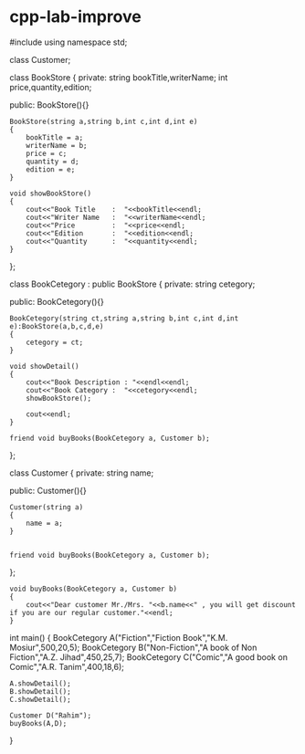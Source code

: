 # cpp-lab-improve
#include<iostream>
using namespace std;

class Customer;

class BookStore
{
private:
    string bookTitle,writerName;
    int price,quantity,edition;

public:
    BookStore(){}

    BookStore(string a,string b,int c,int d,int e)
    {
        bookTitle = a;
        writerName = b;
        price = c;
        quantity = d;
        edition = e;
    }

    void showBookStore()
    {
        cout<<"Book Title    :  "<<bookTitle<<endl;
        cout<<"Writer Name   :  "<<writerName<<endl;
        cout<<"Price         :  "<<price<<endl;
        cout<<"Edition       :  "<<edition<<endl;
        cout<<"Quantity      :  "<<quantity<<endl;
    }
};

class BookCetegory : public BookStore
{
private:
    string cetegory;

public:
    BookCetegory(){}

    BookCetegory(string ct,string a,string b,int c,int d,int e):BookStore(a,b,c,d,e)
    {
        cetegory = ct;
    }

    void showDetail()
    {
        cout<<"Book Description : "<<endl<<endl;
        cout<<"Book Category :  "<<cetegory<<endl;
        showBookStore();

        cout<<endl;
    }

    friend void buyBooks(BookCetegory a, Customer b);
};

class Customer
{
private:
    string name;

public:
    Customer(){}

    Customer(string a)
    {
        name = a;
    }


    friend void buyBooks(BookCetegory a, Customer b);
};

    void buyBooks(BookCetegory a, Customer b)
    {
        cout<<"Dear customer Mr./Mrs. "<<b.name<<" , you will get discount if you are our regular customer."<<endl;
    }

int main()
{
    BookCetegory A("Fiction","Fiction Book","K.M. Mosiur",500,20,5);
    BookCetegory B("Non-Fiction","A book of Non Fiction","A.Z. Jihad",450,25,7);
    BookCetegory C("Comic","A good book on Comic","A.R. Tanim",400,18,6);

    A.showDetail();
    B.showDetail();
    C.showDetail();

    Customer D("Rahim");
    buyBooks(A,D);

}
